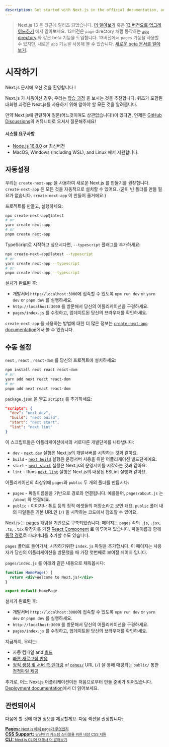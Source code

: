```yaml
---
description: Get started with Next.js in the official documentation, and learn more about all our features!
---
```


> Next.js 13 은 최근에 릴리즈 되었습니다. [더 알아보기](https://nextjs.org/blog/next-13) 혹은 [13 버전으로 업그레이드하기](https://nextjs.org/docs/upgrading#upgrading-from-12-to-13) 에서 알아보세요.
> 13버전은 `page` directory 처럼 동작하는 [`app` directory](https://beta.nextjs.org/docs/app-directory-roadmap) 와 같은 beta 기능을 도입합니다.
> 13버전에서 `pages` 기능을 사용할 수 있지만, 새로운 `app` 기능을 사용해 볼 수 있습니다. [새로운 beta 문서를 알아보기](https://beta.nextjs.org/docs).

# 시작하기

Next.js 문서에 오신 것을 환영합니다 !

Next.js 가 처음이신 경우, 우리는 [학습 과정](https://nextjs.org/learn/basics/create-nextjs-app) 을 보시는 것을 추천합니다.
퀴즈가 포함된 대화형 과정은 Next.js를 사용하기 위해 알아야 할 모든 것을 알려줍니다.

만약 Next.js에 관련하여 질문(어느것이여도 상관없습니다!)이 있다면, 언제든 [GitHub Discussions](https://github.com/vercel/next.js/discussions)의 커뮤니티로 오셔서 질문해주세요!

#### 시스템 요구사항

- [Node.js 16.8.0](https://nodejs.org/) or 최신버전
- MacOS, Windows (including WSL), and Linux 에서 지원합니다.

## 자동설정

우리는 `create-next-app` 을 사용하여 새로운 Next.js 를 만들기를 권장합니다. `create-next-app` 은 모든 것을 자동적으로 설치할 수 있어요. (굳이 빈 폴더를 만들 필요가 없습니다. `create-next-app` 이 만들어 줄거에요.)

프로젝트를 만들고, 실행하세요:
```bash
npx create-next-app@latest
# or
yarn create next-app
# or
pnpm create next-app
```

TypeScript로 시작하고 싶으시다면, `--typescript` 플래그를 추가하세요:

```bash
npx create-next-app@latest --typescript
# or
yarn create next-app --typescript
# or
pnpm create next-app --typescript
```

설치가 완료된 후:

- 개발서버 `http://localhost:3000`에 접속할 수 있도록 `npm run dev` or `yarn dev` or `pnpm dev` 를 실행하세요.
- `http://localhost:3000` 를 방문해서 당신의 어플리케이션을 구경하세요.
- `pages/index.js` 를 수정하고, 업데이트된 당신의 브라우저를 확인하세요.

`create-next-app` 을 사용하는 방법에 대한 더 많은 정보는 [`create-next-app` documentation](/docs/api-reference/create-next-app.md)에서 볼 수 있습니다.

## 수동 설정

`next` , `react` , `react-dom` 를 당신의 프로젝트에 설치하세요:

```bash
npm install next react react-dom
# or
yarn add next react react-dom
# or
pnpm add next react react-dom
```

`package.json` 을 열고 `scripts` 를 추가하세요:

```json
"scripts": {
  "dev": "next dev",
  "build": "next build",
  "start": "next start",
  "lint": "next lint"
}
```

이 스크립트들은 어플리케이션에서의 서로다른 개발단계를 나타냅니다: 

- `dev` - [`next dev`](/docs/api-reference/cli.md#development) 실행은 Next.js의 개발서버를 시작하는 것과 같아요.
- `build` - [`next build`](/docs/api-reference/cli.md#build) 실행은 운영서버 사용을 위한 어플리케이션 빌드단계예요.
- `start` - [`next start`](/docs/api-reference/cli.md#production) 실행은 Next.js의 운영서버를 시작하는 것과 같아요.
- `lint` - Runs [`next lint`](/docs/api-reference/cli.md#lint) 실행은 Next.js의 내장된 ESLint 실행과 같아요.

어플리케이션의 최상위에 `pages`와 `public` 두 개의 폴더를 만듭시다: 

- `pages` - 파일이름들을 기반으로 경로와 연결됩니다. 예를들어, `pages/about.js` 는 `/about` 와 연결되죠.
- `public` - 이미지나 폰트 등의 정적 에셋들의 저장소라고 보면 돼요. `public` 폴더 내의 파일들은 기본 URL인 (`/`) 을 시작하는 코드에서 참조할 수 있어요.

Next.js 는 [pages](/docs/basic-features/pages.md) 개념을 기반으로 구축되었습니다. 
페이지는 `pages` 속의 `.js`, `.jsx`, `.ts`, `.tsx` 확장자를 가진 [React Component](https://react.dev/learn/your-first-component) 로 이루어져 있습니다.
파일이름과 함께 [동적 경로](/docs/routing/dynamic-routes)로 파라미터를 추가할 수도 있습니다.


`pages` 폴더로 들어가서, 시작하기위한 `index.js` 파일을 추가합시다.
이 페이지는 사용자가 당신의 어플리케이션을 방문했을 때 가장 첫번째로 보여질 페이지 입니다.

`pages/index.js` 를 아래와 같은 내용으로 채워봅시다:

```jsx
function HomePage() {
  return <div>Welcome to Next.js!</div>
}

export default HomePage
```

설치가 완료된 후:

- 개발서버 `http://localhost:3000`에 접속할 수 있도록 `npm run dev` or `yarn dev` or `pnpm dev` 를 실행하세요.
- `http://localhost:3000` 를 방문해서 당신의 어플리케이션을 구경하세요.
- `pages/index.js` 를 수정하고, 업데이트된 당신의 브라우저를 확인하세요.

지금까지, 우리는:

- 자동 컴파일 and [빌드](../advanced-features/compiler.md)
- [빠른 새로고침 반응](https://nextjs.org/blog/next-9-4#fast-refresh)
- [정적 생성 및 서버 측 렌더링](/docs/basic-features/data-fetching/overview.md) of [`pages/`](/docs/basic-features/pages.md)
URL (`/`) 을 통해 매핑되는 `public/` 통한 [정적파일 제공](/docs/basic-features/static-file-serving.md) 

추가로, 어느 Next.js 어플리케이션이든 처음으로부터 만들 준비가 되어있습니다. [Deployment documentation](/docs/deployment.md)에서 더 읽어보세요.

## 관련되어서

다음에 할 것에 대한 정보를 제공할게요. 다음 섹션을 권장합니다:

<div class="card">
  <a href="/docs/basic-features/pages.md">
    <b>Pages:</b>
    <small>Next.js 에서 page가 무엇인지</small>
  </a>
</div>

<div class="card">
  <a href="/docs/basic-features/built-in-css-support.md">
    <b>CSS Support:</b>
    <small>당신만의 커스텀 스타일을 위한 내장 CSS 지원</small>
  </a>
</div>

<div class="card">
  <a href="/docs/api-reference/cli.md">
    <b>CLI:</b>
    <small>Next.js CLI에 대해서 더 알아보기</small>
  </a>
</div>

